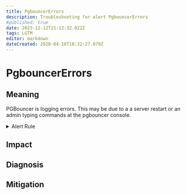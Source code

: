 ```yaml
---
title: PgbouncerErrors
description: Troubleshooting for alert PgbouncerErrors
#published: true
date: 2023-12-12T21:12:32.022Z
tags: LGTM
editor: markdown
dateCreated: 2020-04-10T18:32:27.079Z
---
```


# PgbouncerErrors

## Meaning
[//]: # "Short paragraph that explains what the alert means"
PGBouncer is logging errors. This may be due to a a server restart or an admin typing commands at the pgbouncer console.

<details>
  <summary>Alert Rule</summary>

  ```yaml
alert: PgbouncerErrors
expr: increase(pgbouncer_errors_count{errmsg!="server conn crashed?"}[1m]) > 10
for: 0m
labels:
    severity: warning
annotations:
    summary: PGBouncer errors (instance {{ $labels.instance }})
    description: |-
        PGBouncer is logging errors. This may be due to a a server restart or an admin typing commands at the pgbouncer console.
          VALUE = {{ $value }}
          LABELS = {{ $labels }}
    runbook: https://github.com/srerun/prometheus-alerts/content/runbooks/PgbouncerErrors

  ```
</details>


## Impact
[//]: # "What could / will happen if the alert is not addressed"



## Diagnosis
[//]: # "Steps to take to identify the cause of the problem"



## Mitigation
[//]: # "The steps necessary to resolve the alert"
